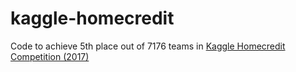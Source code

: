 # kaggle-homecredit

Code to achieve 5th place out of 7176 teams in [Kaggle Homecredit Competition (2017)](https://www.kaggle.com/competitions/home-credit-default-risk)
